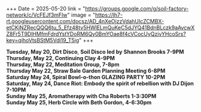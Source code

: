 +++
Date = 2025-05-20
link = "https://groups.google.com/g/soil-factory-network/c/VcFEJf3mFIw"
image = "https://lh7-rt.googleusercontent.com/docsz/AD_4nXeOjzzVdahUIcZCMBX-etCKjNZRecQQQ6tu_5_Efz48tv5HWlELmQuKeC5dJYQ41BdnBLczk9aAvcwXZ8Fr5T9DlHMfmFdrdYstYDoRM6Qy0BmYOae8f4cVCocUyQzivYHcoSrs?key=qihoVtsBStM5Vdi19_T5ig"
+++

  
**Tuesday, May 20, Dirt Disco**, **Soil Disco led by** **Shannon Brooks 7-9PM**   
**Thursday, May 22, Continuing Clay 4-9PM**  
**Thursday, May 22, Meditation Group, 7-8pm**  
**Thursday May 22, Straw Bale Garden Planning Meeting 6-8PM**  
**Saturday May 24, Spiral Bowl-o-thon GLAZING PARTY 10-2PM**  
**Saturday, May 24, Dance Riot: Embody the spirit of rebellion with DJ Dijon 7-10PM**   
**Sunday May 25, Aromatherapy with Cha Roberts 1-3:30PM**  
**Sunday May 25, Herb Circle with Beth Gordon, 4-6:30pm**  



<!--more--\>

